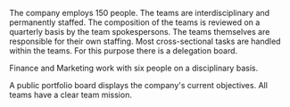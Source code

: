 The company employs 150 people. The teams are interdisciplinary and permanently staffed. The composition of the teams is reviewed on a quarterly basis by the team spokespersons.
The teams themselves are responsible for their own staffing. Most cross-sectional tasks are handled within the teams. For this purpose there is a delegation board.

Finance and Marketing work with six people on a disciplinary basis.

A public portfolio board displays the company's current objectives. All teams have a clear team mission.
